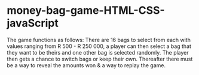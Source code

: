 # money-bag-game-HTML-CSS-javaScript
The game functions as follows:  There are 16 bags to select from each with values ranging from R 500 - R 250 000, a player can then select a bag that they want to be theirs and one other bag is selected randomly. The player then gets a chance to switch bags or keep their own. Thereafter there must be a way to reveal the amounts won &amp; a way to replay the game. 
